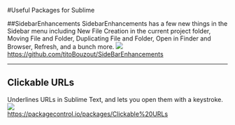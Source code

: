 #Useful Packages for Sublime

##SidebarEnhancements
SidebarEnhancements has a few new things in the Sidebar menu including New File Creation in the current project folder, Moving File and Folder, Duplicating File and Folder, Open in Finder and Browser, Refresh, and a bunch more.
<img src="http://media02.hongkiat.com/sublime-text-plugins/sidebar-enhancement.jpg?new"><br>
<a href="https://github.com/titoBouzout/SideBarEnhancements">https://github.com/titoBouzout/SideBarEnhancements</a>

---

## Clickable URLs
Underlines URLs in Sublime Text, and lets you open them with a keystroke.
<img src="https://packagecontrol.io/readmes/img/bc3001628d15df261e106b065070e9fc6b946e38.png"><br>
<a href="https://packagecontrol.io/packages/Clickable%20URLs">https://packagecontrol.io/packages/Clickable%20URLs</a>
